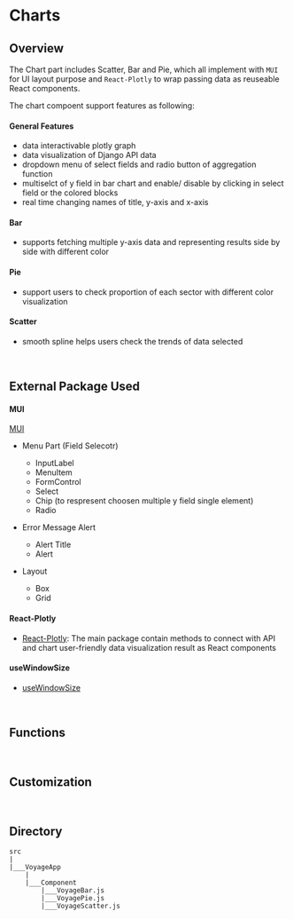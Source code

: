 # Charts

## Overview 
The Chart part includes Scatter, Bar and Pie, which all implement with `MUI` for UI layout purpose and `React-Plotly` to wrap passing data as reuseable React components.

The chart compoent support features as following:
#### General Features
- data interactivable plotly graph
- data visualization of Django API data
- dropdown menu of select fields and radio button of aggregation function
- multiselct of y field in bar chart and enable/ disable by clicking in select field or the colored blocks 
- real time changing names of title, y-axis and x-axis

#### Bar
- supports fetching multiple y-axis data and representing results side by side with different color

#### Pie
- support users to check proportion of each sector with different color visualization

#### Scatter 
- smooth spline helps users check the trends of data selected 

&nbsp;

## External Package Used
#### MUI
[MUI](https://mui.com)

- Menu Part (Field Selecotr)
    - InputLabel
    - MenuItem
    - FormControl
    - Select 
    - Chip (to respresent choosen multiple y field single element)
    - Radio
  
- Error Message Alert
    - Alert Title
    - Alert  

- Layout
    - Box
    - Grid

#### React-Plotly
- [React-Plotly](https://plotly.com/javascript/react/): The main package contain methods to connect with API and chart user-friendly data visualization result as React components



#### useWindowSize
- [useWindowSize](https://github.com/jaredLunde/react-hook/tree/master/packages/window-size#readme)



&nbsp;

## Functions


&nbsp;

## Customization

&nbsp;

## Directory
```
src
|
|___VoyageApp
    |
    |___Component
        |___VoyageBar.js
        |___VoyagePie.js
        |___VoyageScatter.js
```